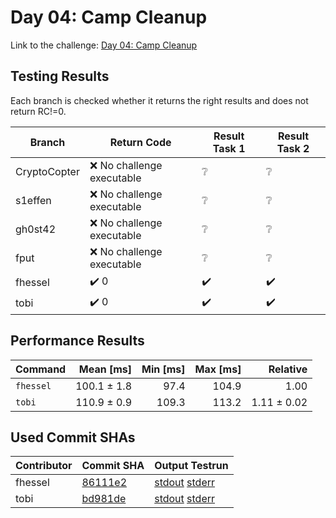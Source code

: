 # Day 04: Camp Cleanup

Link to the challenge: [Day 04: Camp Cleanup](https://adventofcode.com/2022/day/4)

## Testing Results

Each branch is checked whether it returns the right results and does not return RC!=0.

| Branch | Return Code | Result Task 1 | Result Task 2 |
| ------ | ----------- | ------------- | ------------- |
| CryptoCopter | ❌ No challenge executable | ❔ | ❔ |
| s1effen | ❌ No challenge executable | ❔ | ❔ |
| gh0st42 | ❌ No challenge executable | ❔ | ❔ |
| fput | ❌ No challenge executable | ❔ | ❔ |
| fhessel | ✔️ 0 | ✔️ | ✔️ |
| tobi | ✔️ 0 | ✔️ | ✔️ |

## Performance Results

| Command | Mean [ms] | Min [ms] | Max [ms] | Relative |
|:---|---:|---:|---:|---:|
| `fhessel` | 100.1 ± 1.8 | 97.4 | 104.9 | 1.00 |
| `tobi` | 110.9 ± 0.9 | 109.3 | 113.2 | 1.11 ± 0.02 |


## Used Commit SHAs

| Contributor | Commit SHA | Output Testrun |
| ----------- | ---------- | -------------- |
| fhessel | [86111e2](https://github.com/LOEWE-emergenCITY/AdventOfCode2022/tree/86111e29e791eb4c120caa373b6c97fca4d8e7bd/04) | [stdout](04/fhessel.txt) [stderr](04/fhessel-stderr.txt) |
| tobi | [bd981de](https://github.com/LOEWE-emergenCITY/AdventOfCode2022/tree/bd981de3905d415cc8a416fdb0223d25f0e8514f/04) | [stdout](04/tobi.txt) [stderr](04/tobi-stderr.txt) |


